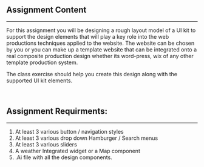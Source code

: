 ## Assignment Content
---
For this assignment you will be designing a rough layout model of a UI kit to support the design elements that will play a key role into the web productions techniques applied to the website. The website can be chosen by you or you can make up a template website that can be integrated onto a real composite production design whether its word-press, wix of any other template production system.

The class exercise should help you create this design along with the supported UI kit elements.

</br>

## Assignment Requirments:
---
1. At least 3 various button / navigation styles
2. At least 3 various drop down Hamburger / Search menus
3. At least 3 various sliders
4. A weather Integrated widget or a Map component
5. .Ai file with all the design components.

